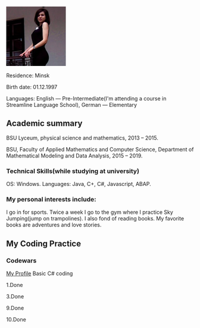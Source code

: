 ![1997](1997.png)

Residence: Minsk

Birth date: 01.12.1997

Languages: English — Pre-Intermediate(I'm attending a course in Streamline Language School), German — Elementary

## Academic summary 

BSU Lyceum, physical science and mathematics, 2013 – 2015.

BSU, Faculty of Applied Mathematics and Computer Science, Department of Mathematical Modeling and Data Analysis, 2015 – 2019.

### Technical Skills(while studying at university)
OS: Windows.
Languages: Java, C+, C#,  Javascript, ABAP.

### My personal interests include:
I go in for sports. Twice a week I go to the gym where I practice Sky Jumping(jump on trampolines).
I also fond of reading books. My favorite books are adventures and love stories.


## My Coding Practice 
### Codewars
[My Profile](https://www.codewars.com/users/popko1997/completed)
Basic C# coding

1.Done

3.Done

9.Done

10.Done


